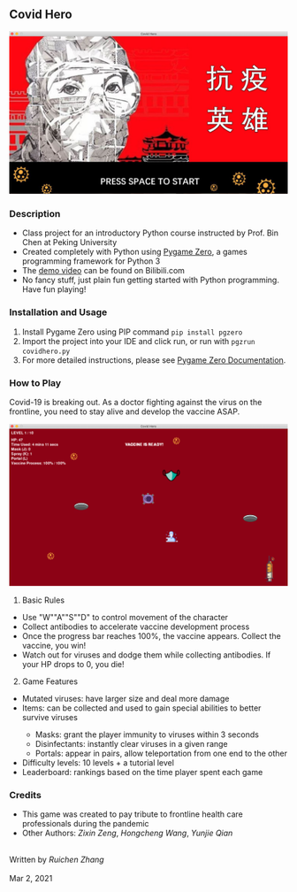 ## Covid Hero

![Welcome Page](https://github.com/ruichen199801/covid-hero/blob/main/images/welcome-page.png)

### Description
* Class project for an introductory Python course instructed by Prof. Bin Chen at Peking University
* Created completely with Python using [Pygame Zero](https://github.com/lordmauve/pgzero), a games programming framework for Python 3
* The [demo video](https://www.bilibili.com/video/BV1XT4y177eE?p=14) can be found on Bilibili.com
* No fancy stuff, just plain fun getting started with Python programming. Have fun playing!

### Installation and Usage
1. Install Pygame Zero using PIP command `pip install pgzero`
2. Import the project into your IDE and click run, or run with `pgzrun covidhero.py`
3. For more detailed instructions, please see [Pygame Zero Documentation](https://pygame-zero.readthedocs.io/en/stable/index.html).

### How to Play
<p>Covid-19 is breaking out. As a doctor fighting against the virus on the frontline, you need to stay alive and develop the vaccine ASAP.</p>

![In-game Page](https://github.com/ruichen199801/covid-hero/blob/main/images/in-game-page.png)

1. Basic Rules
* Use "W""A""S""D" to control movement of the character
* Collect antibodies to accelerate vaccine development process
* Once the progress bar reaches 100%, the vaccine appears. Collect the vaccine, you win!
* Watch out for viruses and dodge them while collecting antibodies. If your HP drops to 0, you die!
2. Game Features
<ul>
<li>Mutated viruses: have larger size and deal more damage</li>
<li>Items:  can be collected and used to gain special abilities to better survive viruses</li>
<ul>
<li>Masks: grant the player immunity to viruses within 3 seconds</li>
<li>Disinfectants: instantly clear viruses in a given range</li>
<li>Portals: appear in pairs, allow teleportation from one end to the other</li>
</ul>
<li>Difficulty levels: 10 levels + a tutorial level</li>
<li>Leaderboard: rankings based on the time player spent each game</li>
</ul>

### Credits
* This game was created to pay tribute to frontline health care professionals during the pandemic
* Other Authors: <em>Zixin Zeng</em>, <em>Hongcheng Wang</em>, <em>Yunjie Qian</em>

<br>Written by <em>Ruichen Zhang</em>
<br><br>Mar 2, 2021




